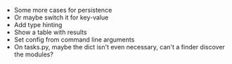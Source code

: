 * Some more cases for persistence
* Or maybe switch it for key-value
* Add type hinting
* Show a table with results
* Set config from command line arguments
* On tasks.py, maybe the dict isn't even necessary, can't a finder discover the modules?
